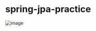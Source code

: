 # spring-jpa-practice
![image](https://github.com/user-attachments/assets/2e016b8a-d50f-4a87-bee5-eaacdda97c24)
